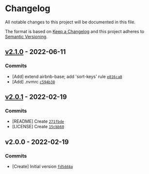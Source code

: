 # Changelog

All notable changes to this project will be documented in this file.

The format is based on [Keep a Changelog](https://keepachangelog.com/en/1.0.0/)
and this project adheres to [Semantic Versioning](https://semver.org/spec/v2.0.0.html).

## [v2.1.0](https://github.com/onosendi/eslint-config/compare/v2.0.1...v2.1.0) - 2022-06-11

### Commits

- [Add] extend airbnb-base; add 'sort-keys' rule [`e816ca0`](https://github.com/onosendi/eslint-config/commit/e816ca084f47f6dfcce6ee56e2d9e9cf30e526ac)
- [Add] .nvmrc [`c594b38`](https://github.com/onosendi/eslint-config/commit/c594b384c9b1e967fbc3d21aca6db431aa82d74b)

## [v2.0.1](https://github.com/onosendi/eslint-config/compare/v2.0.0...v2.0.1) - 2022-02-19

### Commits

- [README] Create [`271fbde`](https://github.com/onosendi/eslint-config/commit/271fbde271a85881795d6c628a9aa3517d244a23)
- [LICENSE] Create [`15cbb60`](https://github.com/onosendi/eslint-config/commit/15cbb60c5a3466d2c7c322b31e98eb3f4a7d143c)

## v2.0.0 - 2022-02-19

### Commits

- [Create] Initial version [`fd5dd4a`](https://github.com/onosendi/eslint-config/commit/fd5dd4a88bd543df53f634f680704585db7d26ba)
